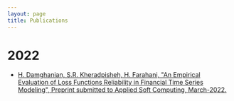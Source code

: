 ```yaml
---
layout: page
title: Publications
---
```


# 2022
- [H. Damghanian, S.R. Kheradpisheh, H. Farahani, "An Empirical Evaluation of Loss Functions Reliability in Financial Time Series Modeling", Preprint submitted to Applied Soft Computing, March-2022.](https://drive.google.com/file/d/1TnwWTRT0aQd_yowFQPLkXwLG2mVzYVa8/view?usp=sharing)
